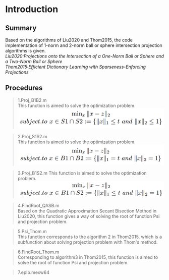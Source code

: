# Introduction

## Summary
Based on the algorithms of Liu2020 and Thom2015, the code implementation of 1-norm and 2-norm ball or sphere intersection projection algorithms is given.  
*Liu2020:Projections onto the Intersection of a One-Norm Ball or Sphere and a Two-Norm Ball or Sphere*  
*Thom2015:Efficient Dictionary Learning with Sparseness-Enforcing Projections*
## Procedures
>1.Proj_B1B2.m  
This function is aimed to solve the optimization problem.
![P1Omega](https://github.com/L1nChuu/Projection-Algorithm-with-Norm/blob/master/Proj_S1S2.png)    

>2.Proj_S1S2.m  
This function is aimed to solve the optimization problem.
![P1Omega](https://github.com/L1nChuu/Projection-Algorithm-with-Norm/blob/master/Proj_B1B2.png)   

>3.Proj_B1S2.m
This function is aimed to solve the optimization problem.
![P1Omega](https://github.com/L1nChuu/Projection-Algorithm-with-Norm/blob/master/Proj_B1S2.png)   

>4.FindRoot_QASB.m   
Based on the Quadratic Approximation Secant Bisection Method in Liu2020, this function gives a way of solving the root of function Psi and projection problem.

>5.Psi_Thom.m   
This function corresponds to the algorithm 2 in Thom2015, which is a subfunction about solving projection problem with Thom's method. 

>6.FindRoot_Thom.m   
Corresponding to algorithm3 in Thom2015, this function is aimed to solve the root of function Psi and projection problem.
 
>7.eplb.mexw64  
